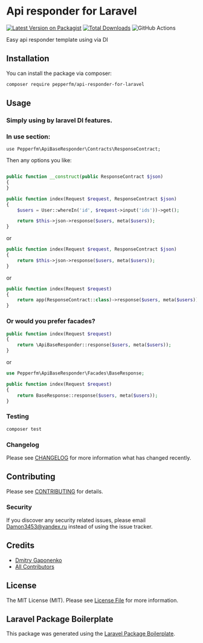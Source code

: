 # Api responder for Laravel

[![Latest Version on Packagist](https://img.shields.io/packagist/v/pepperfm/api-responder-for-laravel.svg?style=flat-square)](https://packagist.org/packages/pepperfm/api-responder--for-laravel)
[![Total Downloads](https://img.shields.io/packagist/dt/pepperfm/api-responder-for-laravel.svg?style=flat-square)](https://packagist.org/packages/pepperfm/api-responder-for-laravel)
![GitHub Actions](https://github.com/pepperfm/api-responder-for-laravel/actions/workflows/main.yml/badge.svg)

Easy api responder template using via DI

## Installation

You can install the package via composer:

```bash
composer require pepperfm/api-responder-for-laravel
```

## Usage
### Simply using by laravel DI features.

### In **use** section:

`use Pepperfm\ApiBaseResponder\Contracts\ResponseContract;`

Then any options you like:

```php

public function __construct(public ResponseContract $json)
{
}

public function index(Request $request, ResponseContract $json)
{
    $users = User::whereIn('id', $request->input('ids'))->get();

    return $this->json->response($users, meta($users));
}
```

or
```php
public function index(Request $request, ResponseContract $json)
{
    return $this->json->response($users, meta($users));
}
```
or
```php
public function index(Request $request)
{
    return app(ResponseContract::class)->response($users, meta($users));
}
```
### Or would you prefer facades?
```php
public function index(Request $request)
{
    return \ApiBaseResponder::response($users, meta($users));
}
```
or
```php
use Pepperfm\ApiBaseResponder\Facades\BaseResponse;

public function index(Request $request)
{
    return BaseResponse::response($users, meta($users));
}
```

[//]: # (## Console)

[//]: # (If you want to add `OAuthError&#40;&#41;` method, please, run)

[//]: # (```bash)

[//]: # (php artisan api-responder:init)

[//]: # (```)

[//]: # (command.)

### Testing

```bash
composer test
```

### Changelog

Please see [CHANGELOG](CHANGELOG.md) for more information what has changed recently.

## Contributing

Please see [CONTRIBUTING](CONTRIBUTING.md) for details.

### Security

If you discover any security related issues, please email Damon3453@yandex.ru instead of using the issue tracker.

## Credits

-   [Dmitry Gaponenko](https://github.com/pepperfm)
-   [All Contributors](../../contributors)

## License

The MIT License (MIT). Please see [License File](LICENSE.md) for more information.

## Laravel Package Boilerplate

This package was generated using the [Laravel Package Boilerplate](https://laravelpackageboilerplate.com).
